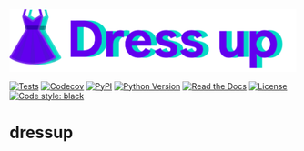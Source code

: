 ![Dress up logo](docs/images/logo.png)

[![Tests](https://github.com/pscosta5/dressup/workflows/Tests/badge.svg)](https://github.com/pscosta5/dressup/actions?workflow=Tests)
[![Codecov](https://codecov.io/gh/pscosta5/dressup/branch/master/graph/badge.svg)](https://codecov.io/gh/pscosta5/dressup)
[![PyPI](https://img.shields.io/pypi/v/dressup.svg)](https://pypi.org/project/dressup/)
[![Python Version](https://img.shields.io/pypi/pyversions/dressup)](https://pypi.org/project/dressup)
[![Read the Docs](https://readthedocs.org/projects/dressup/badge/)](https://dressup.readthedocs.io/)
[![License](https://img.shields.io/pypi/l/dressup)](https://opensource.org/licenses/MIT)
[![Code style: black](https://img.shields.io/badge/code%20style-black-000000.svg)](https://github.com/psf/black)

# dressup
